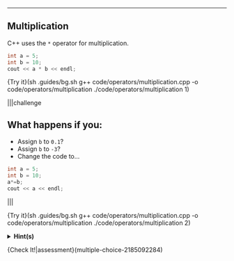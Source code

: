 ---

## Multiplication
C++ uses the `*` operator for multiplication.

```c++
int a = 5;
int b = 10;
cout << a * b << endl;
```

{Try it}(sh .guides/bg.sh g++ code/operators/multiplication.cpp -o code/operators/multiplication ./code/operators/multiplication 1)

|||challenge
## What happens if you:
* Assign `b` to `0.1`?
* Assign `b` to `-3`?
* Change the code to...
```c++
int a = 5;
int b = 10;
a*=b;
cout << a << endl;
```
|||

{Try it}(sh .guides/bg.sh g++ code/operators/multiplication.cpp -o code/operators/multiplication ./code/operators/multiplication 2)

<details><summary><b>Hint(s)</b></summary><code>*=</code> works similarly to <code>+=</code>, <code>-=</code>, and <code>/=</code>.</details>

{Check It!|assessment}(multiple-choice-2185092284)

